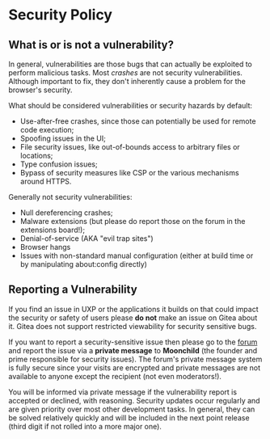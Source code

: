 # Security Policy

## What is or is not a vulnerability?

In general, vulnerabilities are those bugs that can actually be exploited to perform malicious tasks. 
Most _crashes_ are not security vulnerabilities. Although important to fix, they don't inherently cause a problem for the 
browser's security.

What should be considered vulnerabilities or security hazards by default:
- Use-after-free crashes, since those can potentially be used for remote code execution;
- Spoofing issues in the UI;
- File security issues, like out-of-bounds access to arbitrary files or locations;
- Type confusion issues;
- Bypass of security measures like CSP or the various mechanisms around HTTPS.

Generally not security vulnerabilities:
- Null dereferencing crashes;
- Malware extensions (but please do report those on the forum in the extensions board!);
- Denial-of-service (AKA "evil trap sites")
- Browser hangs
- Issues with non-standard manual configuration (either at build time or by manipulating about:config directly)

## Reporting a Vulnerability

If you find an issue in UXP or the applications it builds on that could impact the security or safety of users please **do not**
make an issue on Gitea about it. Gitea does not support restricted viewability for security sensitive bugs.

If you want to report a security-sensitive issue then please go to the [forum](https://forum.palemoon.org) and report the issue
via a **private message** to **Moonchild** (the founder and prime responsible for security issues).
The forum's private message system is fully secure since your visits are encrypted and private messages are not available to anyone
except the recipient (not even moderators!).

You will be informed via private message if the vulnerability report is accepted or declined, with reasoning.
Security updates occur regularly and are given priority over most other development tasks. In general, they can be solved
relatively quickly and will be included in the next point release (third digit if not rolled into a more major one).

